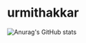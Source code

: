 # urmithakkar
![Anurag's GitHub stats](https://github-readme-stats.vercel.app/api?username=urmithakkar&show_icons=true&theme=ambient_gradient)
